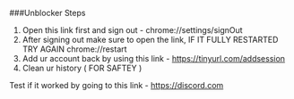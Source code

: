 ###Unblocker Steps
1. Open this link first and sign out - chrome://settings/signOut
2. After signing out make sure to open the link, IF IT FULLY RESTARTED TRY AGAIN chrome://restart
3. Add ur account back by using this link - https://tinyurl.com/addsession
4. Clean ur history ( FOR SAFTEY )

Test if it worked by going to this link - https://discord.com
